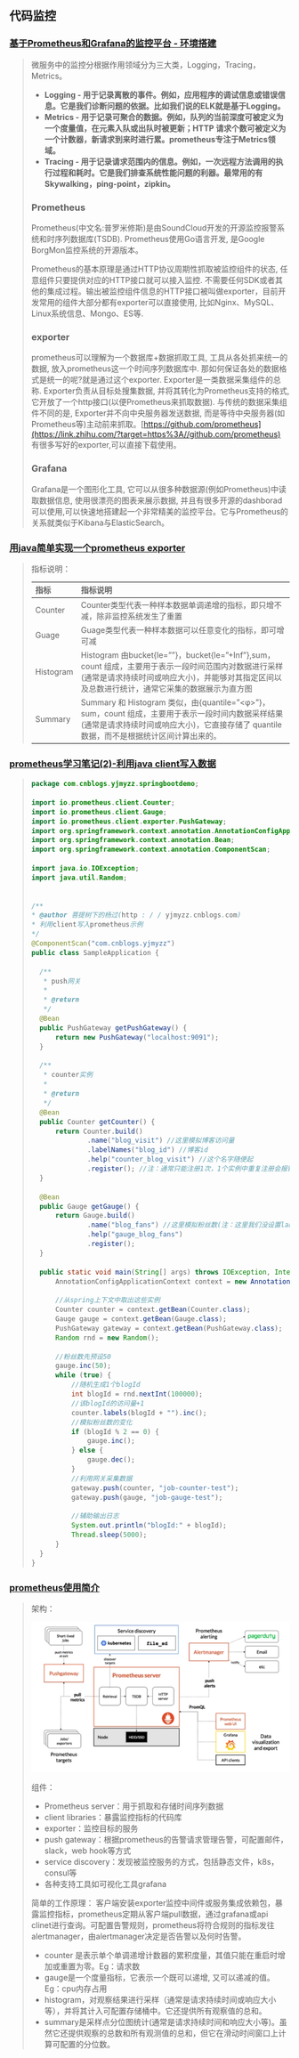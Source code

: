 ## 代码监控

### [基于Prometheus和Grafana的监控平台 - 环境搭建](https://zhuanlan.zhihu.com/p/89074965)

>微服务中的监控分根据作用领域分为三大类，Logging，Tracing，Metrics。
>
>- **Logging - 用于记录离散的事件。例如，应用程序的调试信息或错误信息。它是我们诊断问题的依据。比如我们说的ELK就是基于Logging。**
>- **Metrics - 用于记录可聚合的数据。例如，队列的当前深度可被定义为一个度量值，在元素入队或出队时被更新；HTTP 请求个数可被定义为一个计数器，新请求到来时进行累。prometheus专注于Metrics领域。**
>- **Tracing - 用于记录请求范围内的信息。例如，一次远程方法调用的执行过程和耗时。它是我们排查系统性能问题的利器。最常用的有Skywalking，ping-point，zipkin。**
>
>### Prometheus
>
>Prometheus(中文名:普罗米修斯)是由SoundCloud开发的开源监控报警系统和时序列数据库(TSDB). Prometheus使用Go语言开发, 是Google BorgMon监控系统的开源版本。
>
>Prometheus的基本原理是通过HTTP协议周期性抓取被监控组件的状态, 任意组件只要提供对应的HTTP接口就可以接入监控. 不需要任何SDK或者其他的集成过程。输出被监控组件信息的HTTP接口被叫做exporter，目前开发常用的组件大部分都有exporter可以直接使用, 比如Nginx、MySQL、Linux系统信息、Mongo、ES等.
>
>### exporter
>
>prometheus可以理解为一个数据库+数据抓取工具, 工具从各处抓来统一的数据, 放入prometheus这一个时间序列数据库中. 那如何保证各处的数据格式是统一的呢?就是通过这个exporter. Exporter是一类数据采集组件的总称. Exporter负责从目标处搜集数据, 并将其转化为Prometheus支持的格式, 它开放了一个http接口(以便Prometheus来抓取数据). 与传统的数据采集组件不同的是, Exporter并不向中央服务器发送数据, 而是等待中央服务器(如Prometheus等)主动前来抓取。[https://github.com/prometheus](https://link.zhihu.com/?target=https%3A//github.com/prometheus) 有很多写好的exporter,可以直接下载使用。
>
>### Grafana
>
>Grafana是一个图形化工具, 它可以从很多种数据源(例如Prometheus)中读取数据信息, 使用很漂亮的图表来展示数据, 并且有很多开源的dashborad可以使用,可以快速地搭建起一个非常精美的监控平台。它与Prometheus的关系就类似于Kibana与ElasticSearch。

### [用java简单实现一个prometheus exporter](https://blog.csdn.net/dgsfor/article/details/109987734)

>指标说明：
>
>| 指标      | 指标说明                                                     |
>| :-------- | :----------------------------------------------------------- |
>| Counter   | Counter类型代表一种样本数据单调递增的指标，即只增不减，除非监控系统发生了重置 |
>| Guage     | Guage类型代表一种样本数据可以任意变化的指标，即可增可减      |
>| Histogram | Histogram 由bucket{le=””}，bucket{le=”+Inf”},sum，count 组成，主要用于表示一段时间范围内对数据进行采样(通常是请求持续时间或响应大小)，并能够对其指定区间以及总数进行统计，通常它采集的数据展示为直方图 |
>| Summary   | Summary 和 Histogram 类似，由{quantile=”<φ>”}，sum，count 组成，主要用于表示一段时间内数据采样结果(通常是请求持续时间或响应大小)，它直接存储了 quantile 数据，而不是根据统计区间计算出来的。 |

### [prometheus学习笔记(2)-利用java client写入数据](https://www.cnblogs.com/yjmyzz/p/how-to-write-data-to-prometheus-using-java-client.html)

>```java
>package com.cnblogs.yjmyzz.springbootdemo;
>
>import io.prometheus.client.Counter;
>import io.prometheus.client.Gauge;
>import io.prometheus.client.exporter.PushGateway;
>import org.springframework.context.annotation.AnnotationConfigApplicationContext;
>import org.springframework.context.annotation.Bean;
>import org.springframework.context.annotation.ComponentScan;
>
>import java.io.IOException;
>import java.util.Random;
>
>
>/**
>* @author 菩提树下的杨过(http : / / yjmyzz.cnblogs.com)
>* 利用client写入prometheus示例
>*/
>@ComponentScan("com.cnblogs.yjmyzz")
>public class SampleApplication {
>
>   /**
>    * push网关
>    *
>    * @return
>    */
>   @Bean
>   public PushGateway getPushGateway() {
>       return new PushGateway("localhost:9091");
>   }
>
>   /**
>    * counter实例
>    *
>    * @return
>    */
>   @Bean
>   public Counter getCounter() {
>       return Counter.build()
>               .name("blog_visit") //这里模拟博客访问量
>               .labelNames("blog_id") //博客id
>               .help("counter_blog_visit") //这个名字随便起
>               .register(); //注：通常只能注册1次，1个实例中重复注册会报错
>   }
>
>   @Bean
>   public Gauge getGauge() {
>       return Gauge.build()
>               .name("blog_fans") //这里模拟粉丝数(注：这里我们没设置label)
>               .help("gauge_blog_fans")
>               .register();
>   }
>
>   public static void main(String[] args) throws IOException, InterruptedException {
>       AnnotationConfigApplicationContext context = new AnnotationConfigApplicationContext(SampleApplication.class);
>
>       //从spring上下文中取出这些实例
>       Counter counter = context.getBean(Counter.class);
>       Gauge gauge = context.getBean(Gauge.class);
>       PushGateway gateway = context.getBean(PushGateway.class);
>       Random rnd = new Random();
>
>       //粉丝数先预设50
>       gauge.inc(50);
>       while (true) {
>           //随机生成1个blogId
>           int blogId = rnd.nextInt(100000);
>           //该blogId的访问量+1
>           counter.labels(blogId + "").inc();
>           //模拟粉丝数的变化
>           if (blogId % 2 == 0) {
>               gauge.inc();
>           } else {
>               gauge.dec();
>           }
>           //利用网关采集数据
>           gateway.push(counter, "job-counter-test");
>           gateway.push(gauge, "job-gauge-test");
>
>           //辅助输出日志
>           System.out.println("blogId:" + blogId);
>           Thread.sleep(5000);
>       }
>   }
>}
>```

### [prometheus使用简介](https://segmentfault.com/a/1190000037691885)

>架构：
>
>![image-20210206174340332](监控.assets/image-20210206174340332.png)
>
>组件：
>
>- Prometheus server：用于抓取和存储时间序列数据
>- client libraries：暴露监控指标的代码库
>- exporter：监控目标的服务
>- push gateway：根据prometheus的告警请求管理告警，可配置邮件，slack，web hook等方式
>- service discovery：发现被监控服务的方式，包括静态文件，k8s，consul等
>- 各种支持工具如可视化工具grafana
>
>简单的工作原理：
>客户端安装exporter监控中间件或服务集成依赖包，暴露监控指标，prometheus定期从客户端pull数据，通过grafana或api clinet进行查询。可配置告警规则，prometheus将符合规则的指标发往alertmanager，由alertmanager决定是否告警以及何时告警。
>
>- counter 是表示单个单调递增计数器的累积度量，其值只能在重启时增加或重置为零。Eg：请求数
>- gauge是一个度量指标，它表示一个既可以递增, 又可以递减的值。Eg：cpu内存占用
>- histogram，对观察结果进行采样（通常是请求持续时间或响应大小等），并将其计入可配置存储桶中。它还提供所有观察值的总和。
>- summary是采样点分位图统计(通常是请求持续时间和响应大小等)。虽然它还提供观察的总数和所有观测值的总和，但它在滑动时间窗口上计算可配置的分位数。



